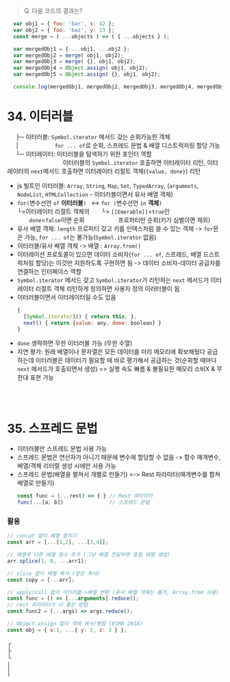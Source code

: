 > Q. 다음 코드의 결과는?
  ```javascript
    var obj1 = { foo: 'bar', x: 42 };
    var obj2 = { foo: 'baz', y: 13 };
    const merge = ( ...objects ) => ( { ...objects } );

    var mergedObj1 = { ...obj1, ...obj2 };
    var mergedObj2 = merge( obj1, obj2);
    var mergedObj3 = merge( {}, obj1, obj2);
    var mergedObj4 = Object.assign( obj1, obj2);
    var mergedObj5 = Object.assign( {}, obj1, obj2);

    console.log(mergedObj1, mergedObj2, mergedObj3, mergedObj4, mergedObj5);
  ```

# 34. 이터러블
&nbsp;&nbsp;&nbsp;&nbsp;&nbsp;├─ 이터러블: `Symbol.iterator` 메서드 갖는 순회가능한 객체<br>
&nbsp;&nbsp;&nbsp;&nbsp;&nbsp;│&nbsp;&nbsp;&nbsp;&nbsp;&nbsp;&nbsp;&nbsp;&nbsp;&nbsp;&nbsp;&nbsp;&nbsp;&nbsp;&nbsp;&nbsp;&nbsp;&nbsp;&nbsp;&nbsp;&nbsp;&nbsp;`for ... of`로 순회, 스프레드 문법 & 배열 디스트럭처링 할당 가능<br>
&nbsp;&nbsp;&nbsp;&nbsp;&nbsp;└─ 이터레이터: 이터러블을 탐색하기 위한 포인터 역할<br>
&nbsp;&nbsp;&nbsp;&nbsp;&nbsp;&nbsp;&nbsp;&nbsp;&nbsp;&nbsp;&nbsp;&nbsp;&nbsp;&nbsp;&nbsp;&nbsp;&nbsp;&nbsp;&nbsp;&nbsp;&nbsp;&nbsp;&nbsp;&nbsp;&nbsp;&nbsp;&nbsp;&nbsp;&nbsp;&nbsp;&nbsp;&nbsp;&nbsp;이터러블의 `Symbol.iterator` 호출하면 이터레이터 리턴, 이터레이터의 `next`메서드 호출하면 이터레이터 리절트 객체(`{value, done}`) 리턴<br>
- js 빌트인 이터러블: `Array`, `String`, `Map`, `Set`, `TypedArray`, (`arguments`, `NodeList`, `HTMLCollection` - 이터러블이면서 유사 배열 객체)
- `for(`변수선언 `of` **이터러블**`)`&nbsp;&nbsp;&nbsp;<-> `for (`변수선언 `in` **객체**`)`<br>
└>이터레이터 리절트 객체의&nbsp;&nbsp;&nbsp;&nbsp;&nbsp;&nbsp;&nbsp;└> `[[Emerable]]`=`true`인 <br>&nbsp;&nbsp;&nbsp;&nbsp;&nbsp;&nbsp;&nbsp;`done`=`false`이면 순회&nbsp;&nbsp;&nbsp;&nbsp;&nbsp;&nbsp;&nbsp;&nbsp;&nbsp;&nbsp;&nbsp;&nbsp;&nbsp;&nbsp;&nbsp;&nbsp;&nbsp;&nbsp;&nbsp;&nbsp;프로퍼티만 순회(키가 심벌이면 제외)
- 유사 배열 객체: `length` 프로퍼티 갖고 키를 인덱스처럼 쓸 수 있는 객체 -> `for`문은 가능, `for ... of`는 불가능(`Symbol.iterator` 없음)
- 이터러블/유사 배열 객체 -> 배열 : `Array.from()`
- 이터레이션 프로토콜이 있으면 데이터 소비자(`for ... of`, 스프레드, 배열 드스트럭처링 할당)는 이것만 지원하도록 구현하면 됨 -> 데이터 소비자-데이터 공급자를 연결하는 인터페이스 역할
- `Symbol.iterator` 메서드 갖고 `Symbol.iterator`가 리턴하는 `next` 메서드가 이터레이터 리절트 객체 리턴하게 정의하면 사용자 정의 이러터블이 됨
- 이터러블이면서 이터레이터일 수도 있음
  ```javascript
  {
    [Symbol.iterator]() { return this; },
    next() { return {value: any, done: boolean} }
  }
  ```
- `done` 생략하면 무한 이터러블 가능 (무한 수열)
- 지연 평가: 원래 배열이나 문자열은 모든 데이터를 미리 메모리에 확보해뒀다 공급하는데 이터러블은 데이터가 필요할 때 바로 평가해서 공급하는 것(순회할 때마다 `next` 메서드가 호출되면서 생성) => 실행 속도 빠름 & 불필요한 메모리 소비X & 무한대 표현 가능

<br><br>

# 35. 스프레드 문법
- 이터러블만 스프레드 문법 사용 가능
- 스프레드 문법은 연산자가 아니기 때문에 변수에 할당할 수 없음 -> 함수 매개변수, 배열/객체 리터럴 생성 시에만 사용 가능
- 스프레드 문법(배열을 펼쳐서 개별로 만들기) <-> Rest 파라미터(매개변수를 합쳐 배열로 만들기)
  ```javascript
  const func = (...rest) => { } // Rest 파라미터
  func(...[a, b])               // 스프레드 문법
  ```
### 활용
```javascript
// concat 없이 배열 합치기
const arr = [...[1,2], ...[3,4]];

// 배열에 다른 배열 원소 추가 (그냥 배열 전달하면 중첩 배열 생성)
arr.splice(1, 0, ...arr1);

// slice 없이 배열 복사 (얕은 복사)
const copy = [...arr];

// apply/call 없이 이터러블->배열 변환 (유사 배열 객체는 불가, Array.from 사용)
const func = () => [...arguments].reduce(); 
// rest 파라미터가 더 좋은 방법
const func2 = (...args) => args.reduce();

// Object.assign 없이 객체 복사/병합 (ECMA 2018)
const obj = { x:1, ...{ y: 2, z: 3 } };
```


┌<br>├<br>└<br>│<br>│